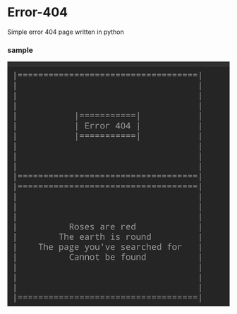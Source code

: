 # Error-404
Simple error 404 page written in python

### sample
![sample1](/Screenshot_2020-09-16-14-49-36-23.jpg)
